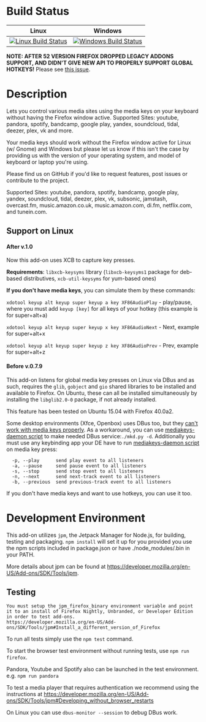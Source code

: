 Build Status
============

| Linux | Windows |
|-------|---------|
| [![Linux Build Status](https://travis-ci.org/carlin-q-scott/browser-media-keys.svg?branch=master)](https://travis-ci.org/carlin-q-scott/browser-media-keys) | [![Windows Build Status](https://ci.appveyor.com/api/projects/status/github/carlin-q-scott/browser-media-keys)](https://ci.appveyor.com/project/carlin-q-scott/browser-media-keys) |

**NOTE: AFTER 52 VERSION FIREFOX DROPPED LEGACY ADDONS SUPPORT, AND DIDN'T GIVE NEW API TO PROPERLY SUPPORT GLOBAL HOTKEYS!** Please see [this issue](https://github.com/carlin-q-scott/browser-media-keys/issues/160).

Description
==================

Lets you control various media sites using the media keys on your keyboard without having the Firefox window active. Supported Sites: youtube, pandora, spotify, bandcamp, google play, yandex, soundcloud, tidal, deezer, plex, vk and more.

 	
Your media keys should work without the Firefox window active for Linux (w/ Gnome) and Windows but please let us know if this isn't the case by providing us with the version of your operating system, and model of keyboard or laptop you're using.

Please find us on GitHub if you'd like to request features, post issues or contribute to the project.

Supported Sites: youtube, pandora, spotify, bandcamp, google play, yandex, soundcloud, tidal, deezer, plex, vk, subsonic, jamstash, overcast.fm, music.amazon.co.uk, music.amazon.com, di.fm, netflix.com, and tunein.com.


Support on Linux
---------------------
#### After v.1.0
Now this add-on uses XCB to capture key presses.

**Requirements**: `libxcb-keysyms` library (`libxcb-keysyms1` package for deb-based distributives, `xcb-util-keysyms` for yum-based ones)

**If you don't have media keys**, you can simulate them by these commands:

`xdotool keyup alt keyup super keyup a key XF86AudioPlay` - play/pause, where you must add `keyup [key]` for all keys of your hotkey (this example is for super+alt+a)

`xdotool keyup alt keyup super keyup x key XF86AudioNext` - Next, example for super+alt+x

`xdotool keyup alt keyup super keyup z key XF86AudioPrev` - Prev, example for super+alt+z

#### Before v.0.7.9

This add-on listens for global media key presses on Linux via DBus and as such,
requires the ``glib``, ``gobject`` and ``gio`` shared libraries to be installed
and available to Firefox.  On Ubuntu, these can all be installed simultaneously
by installing the ``libglib2.0-0`` package, if not already installed.

This feature has been tested on Ubuntu 15.04 with Firefox 40.0a2.

Some desktop environments (Xfce, Openbox) uses DBus too, but they [can't work with media keys properly](https://bugzilla.xfce.org/show_bug.cgi?id=8588).
As a workaround, you can use [mediakeys-daemon script](https://github.com/nandhp/mediakeys-daemon/blob/master/src/mkd.py) to make needed DBus service:```./mkd.py -d```. Additionally you must use any keybinding app your DE have to run [mediakeys-daemon script](https://github.com/nandhp/mediakeys-daemon/blob/master/src/mkd.py) on media key press: 
```
  -p, --play      send play event to all listeners
  -a, --pause     send pause event to all listeners
  -s, --stop      send stop event to all listeners
  -n, --next      send next-track event to all listeners
  -b, --previous  send previous-track event to all listeners
```
If you don't have media keys and want to use hotkeys, you can use it too.

Development Environment
=======================

This add-on utilizes ``jpm``, the Jetpack Manager for Node.js, for building,
testing and packaging.  `npm install` will set it up for you provided you use the npm scripts included in package.json or have ./node_modules/.bin in your PATH.

More details about jpm can be found at https://developer.mozilla.org/en-US/Add-ons/SDK/Tools/jpm.


Testing
-------

```
You must setup the jpm_firefox_binary environment variable and point it to an install of Firefox Nightly, Unbranded, or Developer Edition in order to test add-ons.
https://developer.mozilla.org/en-US/Add-ons/SDK/Tools/jpm#Install_a_different_version_of_Firefox
```

To run all tests simply use the `npm test` command.

To start the browser test environment without running tests, use `npm run firefox`.

Pandora, Youtube and Spotify also can be launched in the test environment. e.g. `npm run pandora`

To test a media player that requires authentication we recommend using the instructions at https://developer.mozilla.org/en-US/Add-ons/SDK/Tools/jpm#Developing_without_browser_restarts

On Linux you can use `dbus-monitor --session` to debug DBus work.

